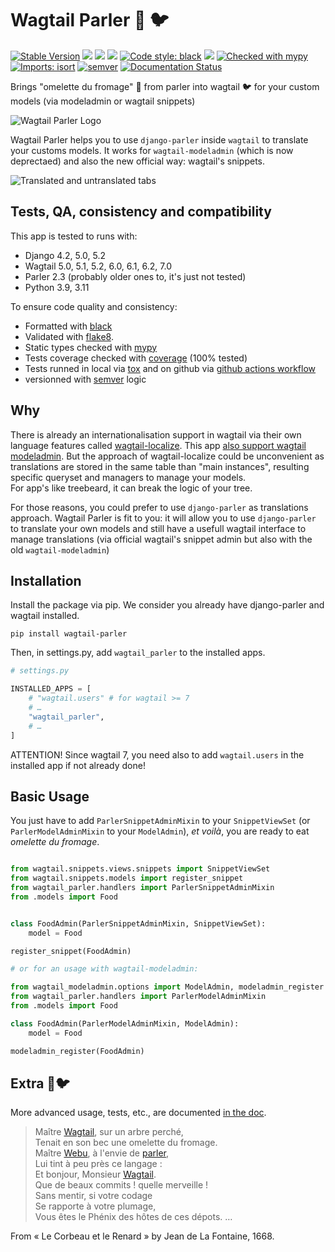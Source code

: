 # Wagtail Parler 🧀 🐦 

[![Stable Version](https://img.shields.io/pypi/v/wagtail-parler?color=blue)](https://pypi.org/project/wagtail-parler/)
![](https://img.shields.io/badge/python-3.9%20to%203.11-blue)
![](https://img.shields.io/badge/django-4.2%20to%205.2-blue)
![](https://img.shields.io/badge/wagtail-5.0%20to%207.0-blue)
[![Code style: black](https://img.shields.io/badge/code%20style-black-000000.svg)](https://github.com/psf/black)
![](https://img.shields.io/badge/coverage-100%25-green)
[![Checked with mypy](https://www.mypy-lang.org/static/mypy_badge.svg)](https://mypy-lang.org/)
[![Imports: isort](https://img.shields.io/badge/%20imports-isort-%231674b1?style=flat&labelColor=ef8336)](https://pycqa.github.io/isort/)
[![semver](https://img.shields.io/badge/semver-2.0.0-green)](https://semver.org/)
[![Documentation Status](https://readthedocs.org/projects/wagtail-parler/badge/?version=latest)](https://wagtail-parler.readthedocs.io/en/latest/?badge=latest)

Brings "omelette du fromage" 🧀 from parler into wagtail 🐦 for your custom models 
(via modeladmin or wagtail snippets)

![Wagtail Parler Logo](https://raw.githubusercontent.com/webu/wagtail-parler/main/docs/source/images/wagtail-parler.png)

Wagtail Parler helps you to use `django-parler` inside `wagtail` to translate your customs models. 
It works for `wagtail-modeladmin` (which is now deprectaed) and also the new official way: 
wagtail's snippets.

![Translated and untranslated tabs](https://raw.githubusercontent.com/webu/wagtail-parler/main/docs/source/images/translated-and-untranslated-tabs.png)

## Tests, QA, consistency and compatibility

This app is tested to runs with:

* Django 4.2, 5.0, 5.2
* Wagtail 5.0, 5.1, 5.2, 6.0, 6.1, 6.2, 7.0
* Parler 2.3 (probably older ones to, it's just not tested)
* Python 3.9, 3.11

To ensure code quality and consistency:

* Formatted with [black](https://pypi.org/project/black/)
* Validated with [flake8](https://pypi.org/project/flake8/). 
* Static types checked with [mypy](https://pypi.org/project/mypy/)
* Tests coverage checked with [coverage](https://pypi.org/project/coverage/) (100% tested)
* Tests runned in local via [tox](https://pypi.org/project/tox/) and on github via [github actions workflow](https://docs.github.com/en/actions/using-workflows)
* versionned with [semver](https://semver.org) logic

## Why

There is already an internationalisation support in wagtail via their own language features 
called [wagtail-localize](https://www.wagtail-localize.org/). 
This app [also support wagtail modeladmin](https://www.wagtail-localize.org/how-to/modeladmin/).
But the approach of wagtail-localize could be unconvenient as translations are stored in the same
table than "main instances", resulting specific queryset and managers to manage your models.  
For app's like treebeard, it can break the logic of your tree.

For those reasons, you could prefer to use `django-parler` as translations approach. Wagtail Parler is fit to you: it will allow you to use 
`django-parler` to translate your own models and still have a usefull wagtail interface to
manage translations (via official wagtail's snippet admin but also with the old `wagtail-modeladmin`)

## Installation

Install the package via pip. We consider you already have django-parler and wagtail installed.

`pip install wagtail-parler`

Then, in settings.py, add `wagtail_parler` to the installed apps.

```python
# settings.py

INSTALLED_APPS = [
    # "wagtail.users" # for wagtail >= 7
    # …
    "wagtail_parler",
    # …
]
```

ATTENTION! Since wagtail 7, you need also to add `wagtail.users` in the installed app if not already done!

## Basic Usage


You just have to add `ParlerSnippetAdminMixin` to your `SnippetViewSet` (or `ParlerModelAdminMixin` to your `ModelAdmin`), *et voilà*, you are ready to 
eat *omelette du fromage*.

```python

from wagtail.snippets.views.snippets import SnippetViewSet
from wagtail.snippets.models import register_snippet
from wagtail_parler.handlers import ParlerSnippetAdminMixin
from .models import Food


class FoodAdmin(ParlerSnippetAdminMixin, SnippetViewSet):
    model = Food

register_snippet(FoodAdmin)

# or for an usage with wagtail-modeladmin:

from wagtail_modeladmin.options import ModelAdmin, modeladmin_register
from wagtail_parler.handlers import ParlerModelAdminMixin
from .models import Food

class FoodAdmin(ParlerModelAdminMixin, ModelAdmin):
    model = Food

modeladmin_register(FoodAdmin)
```


## Extra 🧀🐦

More advanced usage, tests, etc., are documented [in the doc](https://wagtail-parler.readthedocs.io/).

> Maître [Wagtail][wagtail], sur un arbre perché,  
> Tenait en son bec une omelette du fromage.  
> Maître [Webu][webu], à l'envie de [parler][parler],  
> Lui tint à peu près ce langage :  
> Et bonjour, Monsieur [Wagtail][wagtail].  
> Que de beaux commits ! quelle merveille !  
> Sans mentir, si votre codage  
> Se rapporte à votre plumage,  
> Vous êtes le Phénix des hôtes de ces dépots.
> …

From « Le Corbeau et le Renard » by Jean de La Fontaine, 1668.

[wagtail]: https://docs.wagtail.org/en/stable/index.html
[parler]: https://django-parler.readthedocs.io/en/stable/index.html
[webu]: https://www.webu.coop
